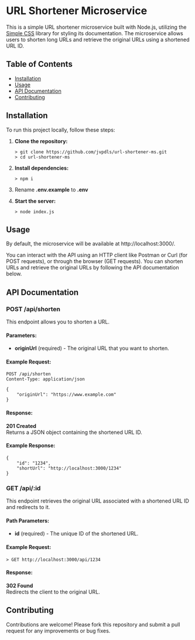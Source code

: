 URL Shortener Microservice
==========================

This is a simple URL shortener microservice built with Node.js, utilizing the [Simple CSS](https://simplecss.org/) library for styling its documentation. The microservice allows users to shorten long URLs and retrieve the original URLs using a shortened URL ID.

Table of Contents
-----------------
*   [Installation](#installation)
*   [Usage](#usage)
*   [API Documentation](#api-documentation)
*   [Contributing](#contributing)

Installation
------------

To run this project locally, follow these steps:

1.  **Clone the repository:**
    
        > git clone https://github.com/jvpdls/url-shortener-ms.git
        > cd url-shortener-ms
    
2.  **Install dependencies:**
    
        > npm i

3.  Rename **.env.example** to **.env**
    
4.  **Start the server:**
    
        > node index.js
    
Usage
-----

By default, the microservice will be available at http://localhost:3000/.

You can interact with the API using an HTTP client like Postman or Curl (for POST requests), or through the browser (GET requests). You can shorten URLs and retrieve the original URLs by following the API documentation below.

API Documentation
-----------------

### POST /api/shorten

This endpoint allows you to shorten a URL.

#### Parameters:

*   **originUrl** (required) - The original URL that you want to shorten.

#### Example Request:

    POST /api/shorten
    Content-Type: application/json
    
    {
        "originUrl": "https://www.example.com"
    }

#### Response:

**201 Created**  
Returns a JSON object containing the shortened URL ID.

#### Example Response:

    {
        "id": "1234",
        "shortUrl": "http://localhost:3000/1234"
    }

### GET /api/:id

This endpoint retrieves the original URL associated with a shortened URL ID and redirects to it.

#### Path Parameters:

*   **id** (required) - The unique ID of the shortened URL.

#### Example Request:

    > GET http://localhost:3000/api/1234

#### Response:

**302 Found**  
Redirects the client to the original URL.

Contributing
------------

Contributions are welcome! Please fork this repository and submit a pull request for any improvements or bug fixes.

